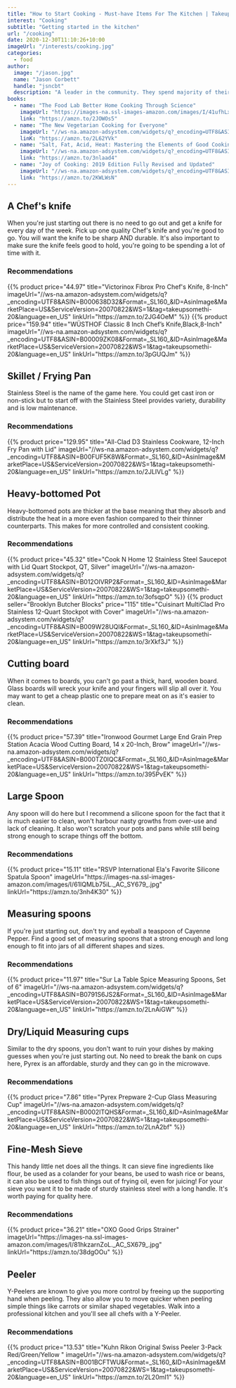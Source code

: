 ```yaml
---
title: "How to Start Cooking - Must-have Items For The Kitchen | Takeup"
interest: "Cooking"
subtitle: "Getting started in the kitchen"
url: "/cooking"
date: 2020-12-30T11:10:26+10:00
imageUrl: "/interests/cooking.jpg"
categories:
  - food
author:
  image: "/jason.jpg"
  name: "Jason Corbett"
  handle: "jsncbt"
  description: "A leader in the community. They spend majority of their time fostering and growing the community."
books:
  - name: "The Food Lab Better Home Cooking Through Science"
    imageUrl: "https://images-na.ssl-images-amazon.com/images/I/41ufhLxL-TL._SX387_BO1,204,203,200_.jpg"
    link: "https://amzn.to/2JOWOs5"
  - name: "The New Vegetarian Cooking for Everyone"
    imageUrl: "//ws-na.amazon-adsystem.com/widgets/q?_encoding=UTF8&ASIN=1607745534&Format=_SL160_&ID=AsinImage&MarketPlace=US&ServiceVersion=20070822&WS=1&tag=takeupsomethi-20&language=en_US"
    linK: "https://amzn.to/2L62YVk"
  - name: "Salt, Fat, Acid, Heat: Mastering the Elements of Good Cooking"
    imageUrl: "//ws-na.amazon-adsystem.com/widgets/q?_encoding=UTF8&ASIN=1476753830&Format=_SL160_&ID=AsinImage&MarketPlace=US&ServiceVersion=20070822&WS=1&tag=takeupsomethi-20&language=en_US"
    link: "https://amzn.to/3nlaad4"
  - name: "Joy of Cooking: 2019 Edition Fully Revised and Updated"
    imageUrl: "//ws-na.amazon-adsystem.com/widgets/q?_encoding=UTF8&ASIN=B00AK78VTA&Format=_SL160_&ID=AsinImage&MarketPlace=US&ServiceVersion=20070822&WS=1&tag=takeupsomethi-20&language=en_US"
    link: "https://amzn.to/2KWLWsN"
---
```


## A Chef's knife
When you're just starting out there is no need to go out and get a knife for every day of the week. Pick up one quality Chef's knife and you're good to go. You will want the knife to be sharp AND durable. It's also important to make sure the knife feels good to hold, you're going to be spending a lot of time with it.

### Recommendations

<div class="products">
{{% product price="44.97" title="Victorinox Fibrox Pro Chef's Knife, 8-Inch" imageUrl="//ws-na.amazon-adsystem.com/widgets/q?_encoding=UTF8&ASIN=B000638D32&Format=_SL160_&ID=AsinImage&MarketPlace=US&ServiceVersion=20070822&WS=1&tag=takeupsomethi-20&language=en_US" linkUrl="https://amzn.to/2JG4OeM" %}}
{{% product price="159.94" title="WÜSTHOF Classic 8 Inch Chef’s Knife,Black,8-Inch" imageUrl="//ws-na.amazon-adsystem.com/widgets/q?_encoding=UTF8&ASIN=B00009ZK08&Format=_SL160_&ID=AsinImage&MarketPlace=US&ServiceVersion=20070822&WS=1&tag=takeupsomethi-20&language=en_US" linkUrl="https://amzn.to/3pGUQJm" %}}
</div>

## Skillet / Frying Pan
Stainless Steel is the name of the game here. You could get cast iron or non-stick but to start off with the Stainless Steel provides variety, durability and is low maintenance.

### Recommendations

<div class="products">
{{% product price="129.95" title="All-Clad D3 Stainless Cookware, 12-Inch Fry Pan with Lid" imageUrl="//ws-na.amazon-adsystem.com/widgets/q?_encoding=UTF8&ASIN=B00FUF5K8W&Format=_SL160_&ID=AsinImage&MarketPlace=US&ServiceVersion=20070822&WS=1&tag=takeupsomethi-20&language=en_US" linkUrl="https://amzn.to/2JLIVLg" %}}
</div>

## Heavy-bottomed Pot
Heavy-bottomed pots are thicker at the base meaning that they absorb and distribute the heat in a more even fashion compared to their thinner counterparts. This makes for more controlled and consistent cooking.

### Recommendations

<div class="products">
{{% product price="45.32" title="Cook N Home 12 Stainless Steel Saucepot with Lid Quart Stockpot, QT, Silver" imageUrl="//ws-na.amazon-adsystem.com/widgets/q?_encoding=UTF8&ASIN=B012OIVRP2&Format=_SL160_&ID=AsinImage&MarketPlace=US&ServiceVersion=20070822&WS=1&tag=takeupsomethi-20&language=en_US" linkUrl="https://amzn.to/3ofsqpO" %}}
{{% product seller="Brooklyn Butcher Blocks" price="115" title="Cuisinart MultiClad Pro Stainless 12-Quart Stockpot with Cover" imageUrl="//ws-na.amazon-adsystem.com/widgets/q?_encoding=UTF8&ASIN=B009W28UQI&Format=_SL160_&ID=AsinImage&MarketPlace=US&ServiceVersion=20070822&WS=1&tag=takeupsomethi-20&language=en_US" linkUrl="https://amzn.to/3rXkf3J" %}}
</div>

## Cutting board
When it comes to boards, you can't go past a thick, hard, wooden board. Glass boards will wreck your knife and your fingers will slip all over it. You may want to get a cheap plastic one to prepare meat on as it's easier to clean.

### Recommendations

<div class="products">
{{% product price="57.39" title="Ironwood Gourmet Large End Grain Prep Station Acacia Wood Cutting Board, 14 x 20-Inch, Brow" imageUrl="//ws-na.amazon-adsystem.com/widgets/q?_encoding=UTF8&ASIN=B000TZ0IQC&Format=_SL160_&ID=AsinImage&MarketPlace=US&ServiceVersion=20070822&WS=1&tag=takeupsomethi-20&language=en_US" linkUrl="https://amzn.to/395PvEK" %}}
</div>

## Large Spoon
Any spoon will do here but I recommend a silicone spoon for the fact that it is much easier to clean, won't harbour nasty growths from over-use and lack of cleaning. It also won't scratch your pots and pans while still being strong enough to scrape things off the bottom.

### Recommendations

<div class="products">
{{% product price="15.11" title="RSVP International Ela's Favorite Silicone Spatula Spoon" imageUrl="https://images-na.ssl-images-amazon.com/images/I/61lQMLb75iL._AC_SY679_.jpg" linkUrl="https://amzn.to/3nh4K30" %}}
</div>

## Measuring spoons
If you're just starting out, don't try and eyeball a teaspoon of Cayenne Pepper. Find a good set of measuring spoons that a strong enough and long enough to fit into jars of all different shapes and sizes.

### Recommendations

<div class="products">
{{% product price="11.97" title="Sur La Table Spice Measuring Spoons, Set of 6" imageUrl="//ws-na.amazon-adsystem.com/widgets/q?_encoding=UTF8&ASIN=B0791S6JS2&Format=_SL160_&ID=AsinImage&MarketPlace=US&ServiceVersion=20070822&WS=1&tag=takeupsomethi-20&language=en_US" linkUrl="https://amzn.to/2LnAiGW" %}}
</div>

## Dry/Liquid Measuring cups
Similar to the dry spoons, you don't want to ruin your dishes by making guesses when you're just starting out. No need to break the bank on cups here, Pyrex is an affordable, sturdy and they can go in the microwave.

### Recommendations

<div class="products">
{{% product price="7.86" title="Pyrex Prepware 2-Cup Glass Measuring Cup" imageUrl="//ws-na.amazon-adsystem.com/widgets/q?_encoding=UTF8&ASIN=B0002ITQHS&Format=_SL160_&ID=AsinImage&MarketPlace=US&ServiceVersion=20070822&WS=1&tag=takeupsomethi-20&language=en_US" linkUrl="https://amzn.to/2LnA2bf" %}}
</div>

## Fine-Mesh Sieve
This handy little net does all the things. It can sieve fine ingredients like flour, be used as a colander for your beans, be used to wash rice or beans, it can also be used to fish things out of frying oil, even for juicing! For your sieve you want it to be made of sturdy stainless steel with a long handle. It's worth paying for quality here.

### Recommendations

<div class="products">
{{% product price="36.21" title="OXO Good Grips Strainer" imageUrl="https://images-na.ssl-images-amazon.com/images/I/81hkzarnZoL._AC_SX679_.jpg" linkUrl="https://amzn.to/38dgOOu" %}}
</div>

## Peeler
Y-Peelers are known to give you more control by freeing up the supporting hand when peeling. They also allow you to move quicker when peeling simple things like carrots or similar shaped vegetables. Walk into a professional kitchen and you'll see all chefs with a Y-Peeler.

### Recommendations

<div class="products">
{{% product price="13.53" title="Kuhn Rikon Original Swiss Peeler 3-Pack Red/Green/Yellow " imageUrl="//ws-na.amazon-adsystem.com/widgets/q?_encoding=UTF8&ASIN=B001BCFTWU&Format=_SL160_&ID=AsinImage&MarketPlace=US&ServiceVersion=20070822&WS=1&tag=takeupsomethi-20&language=en_US" linkUrl="https://amzn.to/2L20mI1" %}}
</div>
